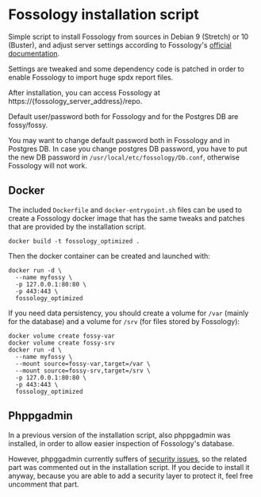 # Fossology installation script

Simple script to install Fossology from sources in Debian 9 (Stretch) or 10 (Buster), and adjust server settings according to Fossology's [official documentation](https://github.com/fossology/fossology/wiki/Configuration-and-Tuning).

Settings are tweaked and some dependency code is patched in order to enable Fossology to import huge spdx report files.

After installation, you can access Fossology at https://{fossology_server_address}/repo.

Default user/password both for Fossology and for the Postgres DB are fossy/fossy.

You may want to change default password both in Fossology and in Postgres DB.
In case you change postgres DB password, you have to put the new DB password in `/usr/local/etc/fossology/Db.conf`, otherwise Fossology will not work.

## Docker

The included `Dockerfile` and `docker-entrypoint.sh` files can be used to create a Fossology docker image that has the same tweaks and patches that are provided by the installation script.

```shell
docker build -t fossology_optimized .
```

Then the docker container can be created and launched with:

```shell
docker run -d \
  --name myfossy \
  -p 127.0.0.1:80:80 \
  -p 443:443 \
  fossology_optimized
```

If you need data persistency, you should create a volume for `/var` (mainly for the database) and a volume for `/srv` (for files stored by Fossology):

```shell
docker volume create fossy-var
docker volume create fossy-srv
docker run -d \
  --name myfossy \
  --mount source=fossy-var,target=/var \
  --mount source=fossy-srv,target=/srv \
  -p 127.0.0.1:80:80 \
  -p 443:443 \
  fossology_optimized
```

## Phppgadmin

In a previous version of the installation script, also phppgadmin was installed, in order to allow easier inspection of Fossology's database.

However, phpggadmin currently suffers of [security issues](https://github.com/phppgadmin/phppgadmin/issues/94), so the related part was commented out in the installation script. If you decide to install it anyway, because you are able to add a security layer to protect it, feel free uncomment that part.
